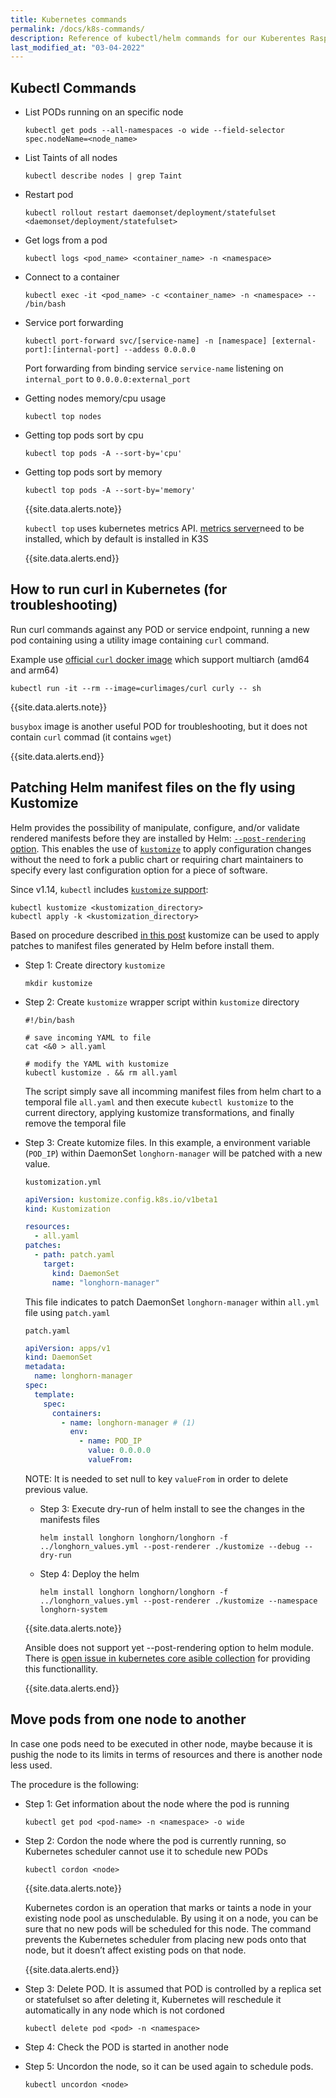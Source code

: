 ```yaml
---
title: Kubernetes commands
permalink: /docs/k8s-commands/
description: Reference of kubectl/helm commands for our Kuberentes Raspberry Pi Cluster
last_modified_at: "03-04-2022"
---
```


## Kubectl Commands

- List PODs running on an specific node

  ```shell
  kubectl get pods --all-namespaces -o wide --field-selector spec.nodeName=<node_name>
  ```

- List Taints of all nodes

  ```shell
  kubectl describe nodes | grep Taint
  ```

- Restart pod

  ```shell
  kubectl rollout restart daemonset/deployment/statefulset <daemonset/deployment/statefulset>
  ```

- Get logs from a pod

  ```shell
  kubectl logs <pod_name> <container_name> -n <namespace> 
  ```

- Connect to a container

  ```shell
  kubectl exec -it <pod_name> -c <container_name> -n <namespace> -- /bin/bash
  ```

- Service port forwarding

  ```shell
  kubectl port-forward svc/[service-name] -n [namespace] [external-port]:[internal-port] --addess 0.0.0.0
  ```

  Port forwarding from binding service `service-name` listening on `internal_port` to `0.0.0.0:external_port`


- Getting nodes memory/cpu usage

  ```shell
  kubectl top nodes
  ```

- Getting top pods sort by cpu

  ```shell
  kubectl top pods -A --sort-by='cpu'
  ```

- Getting top pods sort by memory

  ```shell
  kubectl top pods -A --sort-by='memory'
  ```

  {{site.data.alerts.note}}

  `kubectl top` uses kubernetes metrics API. [metrics server](https://github.com/kubernetes-sigs/metrics-server)need to be installed, which by default is installed in K3S

  {{site.data.alerts.end}}

## How to run curl in Kubernetes (for troubleshooting)

Run curl commands against any POD or service endpoint, running a new pod containing using a utility image containing `curl` command.

Example use [official `curl` docker image](https://hub.docker.com/r/curlimages/curl) which support multiarch (amd64 and arm64)

```
kubectl run -it --rm --image=curlimages/curl curly -- sh
```

{{site.data.alerts.note}}

`busybox` image is another useful POD for troubleshooting, but it does not contain `curl` commad (it contains `wget`)

{{site.data.alerts.end}}


## Patching Helm manifest files on the fly using Kustomize

Helm provides the possibility of manipulate, configure, and/or validate rendered manifests before they are installed by Helm: [`--post-rendering` option](https://helm.sh/docs/topics/advanced/#post-rendering). This enables the use of [`kustomize`](https://kustomize.io/) to apply configuration changes without the need to fork a public chart or requiring chart maintainers to specify every last configuration option for a piece of software.

Since v1.14, `kubectl` includes [`kustomize` support](https://kubernetes.io/docs/tasks/manage-kubernetes-objects/kustomization/):

```shell
kubectl kustomize <kustomization_directory>
kubectl apply -k <kustomization_directory>
```

Based on procedure described [in this post](https://alysivji.github.io/helm-post-rendering-hook.html) kustomize can be used to apply patches to manifest files generated by Helm before install them.



- Step 1: Create directory `kustomize`

  ```
  mkdir kustomize
  ```

- Step 2: Create `kustomize` wrapper script within `kustomize` directory
  
  ```shell
  #!/bin/bash

  # save incoming YAML to file
  cat <&0 > all.yaml

  # modify the YAML with kustomize
  kubectl kustomize . && rm all.yaml
  ``` 
  
  The script simply save all incomming manifest files from helm chart to a temporal file `all.yaml` and then execute `kubectl kustomize` to the current directory, applying kustomize transformations, and finally remove the temporal file

- Step 3: Create kutomize files. In this example, a environment variable (`POD_IP`) within DaemonSet `longhorn-manager` will be patched with a new value.

  `kustomization.yml`
  ```yml
  apiVersion: kustomize.config.k8s.io/v1beta1
  kind: Kustomization

  resources:
    - all.yaml
  patches:
    - path: patch.yaml
      target:
        kind: DaemonSet
        name: "longhorn-manager"
  ```

  This file indicates to patch DaemonSet `longhorn-manager` within `all.yml` file using `patch.yaml`

  `patch.yaml`
  ```yml
  apiVersion: apps/v1
  kind: DaemonSet
  metadata:
    name: longhorn-manager
  spec:
    template:
      spec:
        containers:
          - name: longhorn-manager # (1)
            env:
              - name: POD_IP
                value: 0.0.0.0
                valueFrom:
  ```
  NOTE: It is needed to set null to key `valueFrom` in order to delete previous value.
  

  - Step 3: Execute dry-run of helm install to see the changes in the manifests files

    ```shell
    helm install longhorn longhorn/longhorn -f ../longhorn_values.yml --post-renderer ./kustomize --debug --dry-run
    ```

  - Step 4: Deploy the helm
    
    ```shell
    helm install longhorn longhorn/longhorn -f ../longhorn_values.yml --post-renderer ./kustomize --namespace longhorn-system
    ```

  {{site.data.alerts.note}}
  
  Ansible does not support yet --post-rendering option to helm module. There is [open issue in kubernetes core asible collection](https://github.com/ansible-collections/kubernetes.core/issues/30) for providing this functionallity.

  {{site.data.alerts.end}}


## Move pods from one node to another

In case one pods need to be executed in other node, maybe because it is pushig the node to its limits in terms of resources and there is another node less used.

The procedure is the following:

- Step 1: Get information about the node where the pod is running
  
  ```shell
  kubectl get pod <pod-name> -n <namespace> -o wide
  ```

- Step 2: Cordon the node where the pod is currently running, so Kubernetes scheduler cannot use it to schedule new PODs 

  ```shell
  kubectl cordon <node>
  ```
  
  {{site.data.alerts.note}}

  Kubernetes cordon is an operation that marks or taints a node in your existing node pool as unschedulable. By using it on a node, you can be sure that no new pods will be scheduled for this node. The command prevents the Kubernetes scheduler from placing new pods onto that node, but it doesn’t affect existing pods on that node.
  
  {{site.data.alerts.end}}

- Step 3: Delete POD. It is assumed that POD is controlled by a replica set or statefulset so after deleting it, Kubernetes will reschedule it automatically in any node which is not cordoned

  ```shell
  kubectl delete pod <pod> -n <namespace>
  ```

- Step 4: Check the POD is started in another node

- Step 5: Uncordon the node, so it can be used again to schedule pods.
  
  ```shell
  kubectl uncordon <node>
  ```